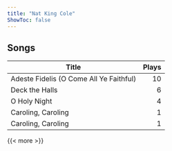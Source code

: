 ```yaml
---
title: "Nat King Cole"
ShowToc: false
---
```


## Songs
Title | Plays 
----- | -----: 
Adeste Fidelis (O Come All Ye Faithful) | 10
Deck the Halls | 6
O Holy Night | 4
Caroling, Caroling | 1
Caroling, Caroling | 1

{{< more >}}